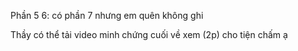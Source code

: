 Phần 5 6: có phần 7 nhưng em quên không ghi

Thầy có thể tải video minh chứng cuối về xem (2p) cho tiện chấm ạ
